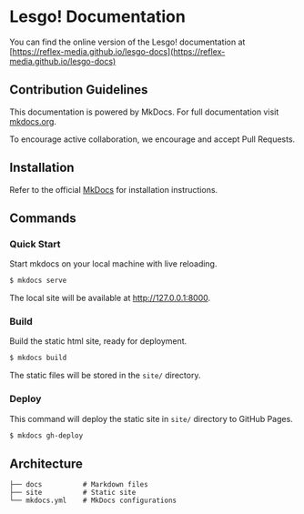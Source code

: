 # Lesgo! Documentation

You can find the online version of the Lesgo! documentation at [https://reflex-media.github.io/lesgo-docs](https://reflex-media.github.io/lesgo-docs)

## Contribution Guidelines

This documentation is powered by MkDocs. For full documentation visit [mkdocs.org](https://mkdocs.org).

To encourage active collaboration, we encourage and accept Pull Requests.

## Installation

Refer to the official [MkDocs](https://www.mkdocs.org/#installation) for installation instructions.

## Commands

### Quick Start

Start mkdocs on your local machine with live reloading.

```bash
$ mkdocs serve
```

The local site will be available at http://127.0.0.1:8000.

### Build

Build the static html site, ready for deployment.

```bash
$ mkdocs build
```

The static files will be stored in the `site/` directory.

### Deploy

This command will deploy the static site in `site/` directory to GitHub Pages.

```bash
$ mkdocs gh-deploy
```

## Architecture

```
├── docs          # Markdown files
├── site          # Static site
└── mkdocs.yml    # MkDocs configurations
```
